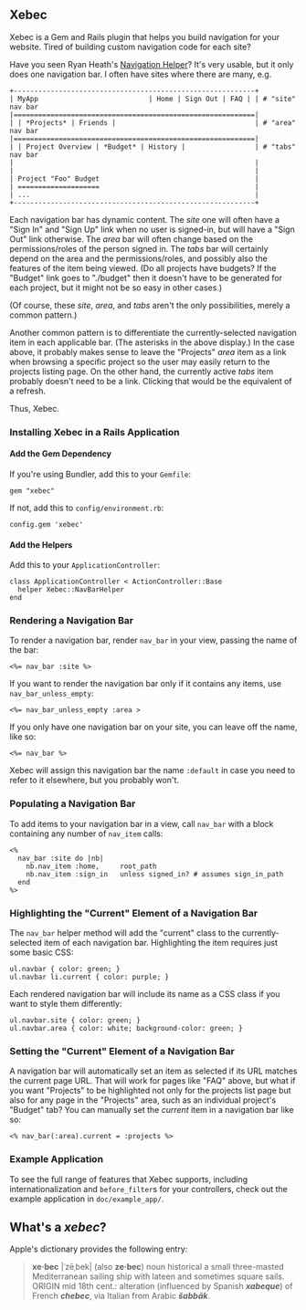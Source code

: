 ## Xebec ##

Xebec is a Gem and Rails plugin that helps you build navigation for your website.
Tired of building custom navigation code for each site?

Have you seen Ryan Heath's [Navigation Helper](http://github.com/rpheath/navigation_helper)? It's very usable, but it only does one navigation bar. I often have sites where there are many, e.g.

    +-----------------------------------------------------------+
    | MyApp                           | Home | Sign Out | FAQ | | # "site" nav bar
    |===========================================================|
    | | *Projects* | Friends |                                  | # "area" nav bar
    |===========================================================|
    | | Project Overview | *Budget* | History |                 | # "tabs" nav bar
    |                                                           |
    |                                                           |
    | Project "Foo" Budget                                      |
    | ====================                                      |
    | ...                                                       |
    +-----------------------------------------------------------+

Each navigation bar has dynamic content. The *site* one will often have a "Sign In" and "Sign Up" link when no user is signed-in, but will have a "Sign Out" link otherwise. The *area* bar will often change based on the permissions/roles of the person signed in. The *tabs* bar will certainly depend on the area and the permissions/roles, and possibly also the features of the item being viewed. (Do all projects have budgets? If the "Budget" link goes to "./budget" then it doesn't have to be generated for each project, but it might not be so easy in other cases.)

(Of course, these *site*, *area*, and *tabs* aren't the only possibilities, merely a common pattern.)

Another common pattern is to differentiate the currently-selected navigation item in each applicable bar. (The asterisks in the above display.) In the case above, it probably makes sense to leave the "Projects" *area* item as a link when browsing a specific project so the user may easily return to the projects listing page. On the other hand, the currently active *tabs* item probably doesn't need to be a link. Clicking that would be the equivalent of a refresh.

Thus, Xebec.

### Installing Xebec in a Rails Application ###

#### Add the Gem Dependency ####

If you're using Bundler, add this to your `Gemfile`:

    gem "xebec"
    
If not, add this to `config/environment.rb`:

    config.gem 'xebec'

#### Add the Helpers ####

Add this to your `ApplicationController`:

    class ApplicationController < ActionController::Base
      helper Xebec::NavBarHelper
    end

### Rendering a Navigation Bar ###

To render a navigation bar, render `nav_bar` in your view, passing the name of the bar:

    <%= nav_bar :site %>
    
If you want to render the navigation bar only if it contains any items, use `nav_bar_unless_empty`:

    <%= nav_bar_unless_empty :area >
    
If you only have one navigation bar on your site, you can leave off the name, like so:

    <%= nav_bar %>
    
Xebec will assign this navigation bar the name `:default` in case you need to refer to it elsewhere, but you probably won't.

### Populating a Navigation Bar ###

To add items to your navigation bar in a view, call `nav_bar` with a block containing any number of `nav_item` calls:

    <%
      nav_bar :site do |nb|
        nb.nav_item :home,     root_path
        nb.nav_item :sign_in   unless signed_in? # assumes sign_in_path
      end
    %>
    
### Highlighting the "Current" Element of a Navigation Bar ###

The `nav_bar` helper method will add the "current" class to the currently-selected item of each navigation bar. Highlighting the item requires just some basic CSS:

    ul.navbar { color: green; }
    ul.navbar li.current { color: purple; }
    
Each rendered navigation bar will include its name as a CSS class if you want to style them differently:

    ul.navbar.site { color: green; }
    ul.navbar.area { color: white; background-color: green; }
    
### Setting the "Current" Element of a Navigation Bar ###

A navigation bar will automatically set an item as selected if its URL matches the current page URL. That will work for pages like "FAQ" above, but what if you want "Projects" to be highlighted not only for the projects list page but also for any page in the "Projects" area, such as an individual project's "Budget" tab? You can manually set the *current* item in a navigation bar like so:

    <% nav_bar(:area).current = :projects %>

### Example Application ###

To see the full range of features that Xebec supports, including internationalization and `before_filter`s for your controllers, check out the example application in `doc/example_app/`.

## What's a *xebec*? ##

Apple's dictionary provides the following entry:

> **xe‧bec** |ˈzēˌbek| (also **ze‧bec**)
noun historical
a small three-masted Mediterranean sailing ship with lateen and sometimes square sails.
ORIGIN mid 18th cent.: alteration (influenced by Spanish ***xabeque***) of French ***chebec***, via Italian from Arabic ***šabbāk***.